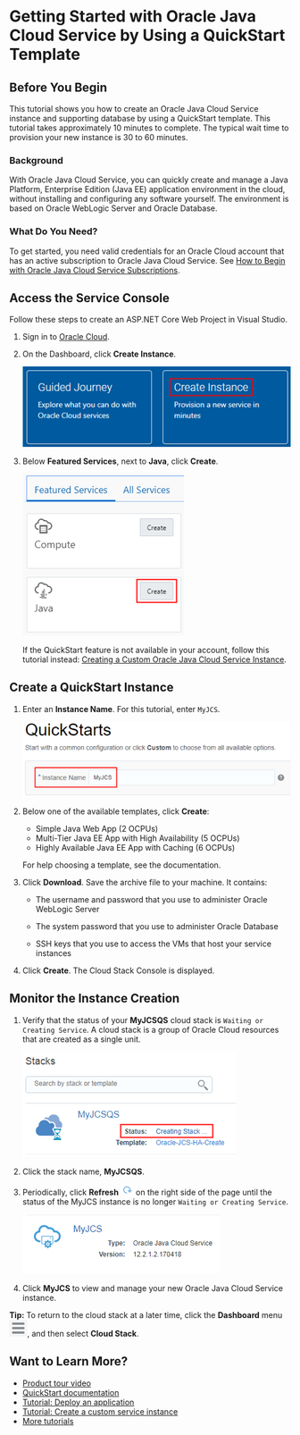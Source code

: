 # Getting Started with Oracle Java Cloud Service by Using a QuickStart Template
## Before You Begin

This tutorial shows you how to create an Oracle Java Cloud Service instance and supporting database by using a QuickStart template. This tutorial takes approximately 10 minutes to complete. The typical wait time to provision your new instance is 30 to 60 minutes.

### Background
With Oracle Java Cloud Service, you can quickly create and manage a Java Platform, Enterprise Edition (Java EE) application environment in the cloud, without installing and configuring any software yourself. The environment is based on Oracle WebLogic Server and Oracle Database.

### What Do You Need?
To get started, you need valid credentials for an Oracle Cloud account that has an active subscription to Oracle Java Cloud Service. See [How to Begin with Oracle Java Cloud Service Subscriptions](http://www.oracle.com/pls/topic/lookup?ctx=cloud&id=JSCUG-GUID-8408EA3E-8058-470A-A414-DB9A840320D4).

## Access the Service Console

Follow these steps to create an ASP.NET Core Web Project in Visual Studio.

1. Sign in to [Oracle Cloud](https://cloud.oracle.com/en_US/sign-in).

2. On the Dashboard, click **Create Instance**.

    ![](images/dashboard-create.png "Dashboard Create")

3. Below **Featured Services**, next to **Java**, click **Create**.

   ![](images/dashboard-create-java.png "Dashboard Create Java Featured Services")

   If the QuickStart feature is not available in your account, follow this tutorial instead: [Creating a Custom Oracle Java Cloud Service Instance](https://apexapps.oracle.com/pls/apex/f?p=44785:112:0:::112:P112_CONTENT_ID:10021).

## Create a QuickStart Instance

1. Enter an **Instance Name**. For this tutorial, enter `MyJCS`.

   ![](images/quick-start-name.png "QuickStarts")

2. Below one of the available templates, click **Create**:
   * Simple Java Web App (2 OCPUs)
   * Multi-Tier Java EE App with High Availability (5 OCPUs)
   * Highly Available Java EE App with Caching (6 OCPUs)

   For help choosing a template, see the documentation.

3. Click **Download**. Save the archive file to your machine. It contains:
   * The username and password that you use to administer Oracle WebLogic Server

   * The system password that you use to administer Oracle Database

   * SSH keys that you use to access the VMs that host your service instances

4. Click **Create**. The Cloud Stack Console is displayed.

## Monitor the Instance Creation

1. Verify that the status of your **MyJCSQS** cloud stack is `Waiting or Creating Service`. A cloud stack is a group of Oracle Cloud resources that are created as a single unit.

   ![](images/stack-in-progress.png "Stacks")

2. Click the stack name, **MyJCSQS**.

3. Periodically, click **Refresh** ![Refresh icon](images/refresh.png) on the right side of the page until the status of the MyJCS instance is no longer `Waiting or Creating Service`.

   ![](images/stack-details-completed.png "MyJCS")

4. Click **MyJCS** to view and manage your new Oracle Java Cloud Service instance.

  **Tip:** To return to the cloud stack at a later time, click the **Dashboard** menu ![Dashboard Menu Icon](images\dashboard-menu.png), and then select **Cloud Stack**.

## Want to Learn More?

* [Product tour video](https://apexapps.oracle.com/pls/apex/f?p=44785:265:0::::P265_CONTENT_ID:10027)
* [QuickStart documentation](http://www.oracle.com/pls/topic/lookup?ctx=cloud&id=JSCUG-GUID-CE7CA098-F8D4-4BE2-AC7B-3D2D3AECD68D)
* [Tutorial: Deploy an application](http://apexapps.oracle.com/pls/apex/f?p=44785:112:0:::112:P112_CONTENT_ID:10014)
* [Tutorial: Create a custom service instance](http://apexapps.oracle.com/pls/apex/f?p=44785:112:0:::112:P112_CONTENT_ID:10021)
* [More tutorials](http://www.oracle.com/pls/topic/lookup?ctx=cloud&id=jcstutorials)
